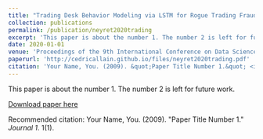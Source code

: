 ```yaml
---
title: "Trading Desk Behavior Modeling via LSTM for Rogue Trading Fraud Detection"
collection: publications
permalink: /publication/neyret2020trading
excerpt: 'This paper is about the number 1. The number 2 is left for future work.'
date: 2020-01-01
venue: 'Proceedings of the 9th International Conference on Data Science, Technology and Applications'
paperurl: 'http://cedricallain.github.io/files/neyret2020trading.pdf'
citation: 'Your Name, You. (2009). &quot;Paper Title Number 1.&quot; <i>Journal 1</i>. 1(1).'
---
```

This paper is about the number 1. The number 2 is left for future work.

[Download paper here](http://cedricallain.github.io/files/neyret2020trading.pdf)

Recommended citation: Your Name, You. (2009). "Paper Title Number 1." <i>Journal 1</i>. 1(1).
